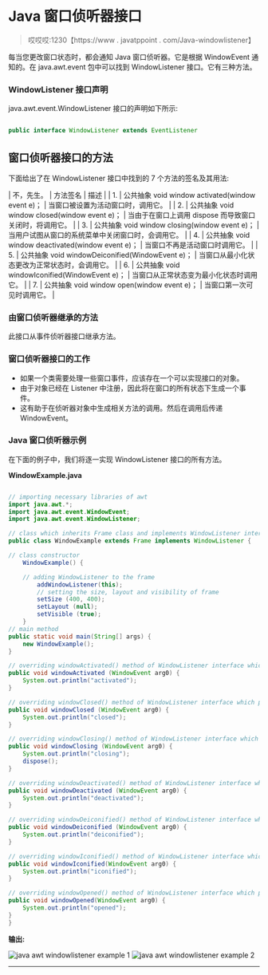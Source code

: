 # Java 窗口侦听器接口

> 哎哎哎:1230【https://www . javatppoint . com/Java-windowlistener】

每当您更改窗口状态时，都会通知 Java 窗口侦听器。它是根据 WindowEvent 通知的。在 java.awt.event 包中可以找到 WindowListener 接口。它有三种方法。

### WindowListener 接口声明

java.awt.event.WindowListener 接口的声明如下所示:

```java

public interface WindowListener extends EventListener

```

## 窗口侦听器接口的方法

下面给出了在 WindowListener 接口中找到的 7 个方法的签名及其用法:

| 不，先生。 | 方法签名 | 描述 |
| 1. | 公共抽象 void window activated(window event e)； | 当窗口被设置为活动窗口时，调用它。 |
| 2. | 公共抽象 void window closed(window event e)； | 当由于在窗口上调用 dispose 而导致窗口关闭时，将调用它。 |
| 3. | 公共抽象 void window closing(window event e)； | 当用户试图从窗口的系统菜单中关闭窗口时，会调用它。 |
| 4. | 公共抽象 void window deactivated(window event e)； | 当窗口不再是活动窗口时调用它。 |
| 5. | 公共抽象 void windowDeiconified(WindowEvent e)； | 当窗口从最小化状态更改为正常状态时，会调用它。 |
| 6. | 公共抽象 void windowIconified(WindowEvent e)； | 当窗口从正常状态变为最小化状态时调用它。 |
| 7. | 公共抽象 void window open(window event e)； | 当窗口第一次可见时调用它。 |

### 由窗口侦听器继承的方法

此接口从事件侦听器接口继承方法。

### 窗口侦听器接口的工作

*   如果一个类需要处理一些窗口事件，应该存在一个可以实现接口的对象。
*   由于对象已经在 Listener 中注册，因此将在窗口的所有状态下生成一个事件。
*   这有助于在侦听器对象中生成相关方法的调用。然后在调用后传递 WindowEvent。

### Java 窗口侦听器示例

在下面的例子中，我们将逐一实现 WindowListener 接口的所有方法。

**WindowExample.java**

```java

// importing necessary libraries of awt
import java.awt.*;  
import java.awt.event.WindowEvent;  
import java.awt.event.WindowListener; 

// class which inherits Frame class and implements WindowListener interface 
public class WindowExample extends Frame implements WindowListener {  

// class constructor
    WindowExample() { 

    // adding WindowListener to the frame 
        addWindowListener(this); 
        // setting the size, layout and visibility of frame      
        setSize (400, 400);  
        setLayout (null);  
        setVisible (true);  
    } 
// main method
public static void main(String[] args) {  
    new WindowExample();  
}  

// overriding windowActivated() method of WindowListener interface which prints the given string when window is set to be active
public void windowActivated (WindowEvent arg0) {  
    System.out.println("activated");  
}  

// overriding windowClosed() method of WindowListener interface which prints the given string when window is closed
public void windowClosed (WindowEvent arg0) {  
    System.out.println("closed");  
}  

// overriding windowClosing() method of WindowListener interface which prints the given string when we attempt to close window from system menu
public void windowClosing (WindowEvent arg0) {  
    System.out.println("closing");  
    dispose();  
}  

// overriding windowDeactivated() method of WindowListener interface which prints the given string when window is not active
public void windowDeactivated (WindowEvent arg0) {  
    System.out.println("deactivated");  
}  

// overriding windowDeiconified() method of WindowListener interface which prints the given string when window is modified from minimized to normal state
public void windowDeiconified (WindowEvent arg0) {  
    System.out.println("deiconified");  
}  

// overriding windowIconified() method of WindowListener interface which prints the given string when window is modified from normal to minimized state
public void windowIconified(WindowEvent arg0) {  
    System.out.println("iconified");  
}  

// overriding windowOpened() method of WindowListener interface which prints the given string when window is first opened
public void windowOpened(WindowEvent arg0) {  
    System.out.println("opened");  
}  
}  

```

**输出:**

![java awt windowlistener example 1](../img/e28eef3f2d8d703b97b014237f4759cc.png)
![java awt windowlistener example 2](../img/3db429b34add9786727ce6024f619b59.png)

* * *